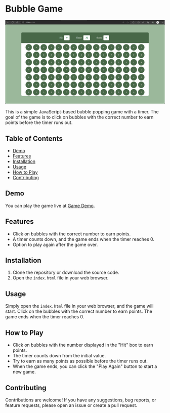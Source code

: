 # Bubble Game

![Bubble Game Screenshot](Bubble-Game.png)

This is a simple JavaScript-based bubble popping game with a timer. The goal of the game is to click on bubbles with the correct number to earn points before the timer runs out.

## Table of Contents

- [Demo](#demo)
- [Features](#features)
- [Installation](#installation)
- [Usage](#usage)
- [How to Play](#how-to-play)
- [Contributing](#contributing)

## Demo

You can play the game live at [Game Demo]([https://your-game-demo-url.com](https://jain-rithik.github.io/Bubble-Game/)).

## Features

- Click on bubbles with the correct number to earn points.
- A timer counts down, and the game ends when the timer reaches 0.
- Option to play again after the game over.

## Installation

1. Clone the repository or download the source code.
2. Open the `index.html` file in your web browser.

## Usage

Simply open the `index.html` file in your web browser, and the game will start. Click on the bubbles with the correct number to earn points. The game ends when the timer reaches 0.

## How to Play

- Click on bubbles with the number displayed in the "Hit" box to earn points.
- The timer counts down from the initial value.
- Try to earn as many points as possible before the timer runs out.
- When the game ends, you can click the "Play Again" button to start a new game.

## Contributing

Contributions are welcome! If you have any suggestions, bug reports, or feature requests, please open an issue or create a pull request.

